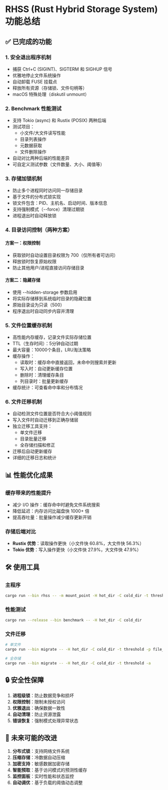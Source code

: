 # RHSS (Rust Hybrid Storage System) 功能总结

## ✅ 已完成的功能

### 1. 安全退出程序机制
- 捕获 Ctrl+C (SIGINT)、SIGTERM 和 SIGHUP 信号
- 优雅地停止文件系统操作
- 自动卸载 FUSE 挂载点
- 释放所有资源（存储锁、文件句柄等）
- macOS 特殊处理（diskutil unmount）

### 2. Benchmark 性能测试
- 支持 Tokio (async) 和 Rustix (POSIX) 两种后端
- 测试项目：
  - 小文件/大文件读写性能
  - 目录列表操作
  - 元数据获取
  - 文件删除操作
- 自动对比两种后端的性能差异
- 可自定义测试参数（文件数量、大小、阈值等）

### 3. 存储加锁机制
- 防止多个进程同时访问同一存储目录
- 基于文件的分布式锁实现
- 锁文件包含：PID、主机名、启动时间、版本信息
- 支持强制模式（--force）清理过期锁
- 进程退出时自动释放锁

### 4. 目录访问控制（两种方案）
#### 方案一：权限控制
- 获取锁时自动设置目录权限为 700（仅所有者可访问）
- 释放锁时恢复原始权限
- 防止其他用户/进程直接访问存储目录

#### 方案二：隐藏存储
- 使用 --hidden-storage 参数启用
- 将实际存储移到系统临时目录的隐藏位置
- 原始目录设为只读（500）
- 程序退出时自动同步内容并清理

### 5. 文件位置缓存机制
- 高性能内存缓存，记录文件实际存储位置
- TTL（生存时间）：5分钟自动过期
- 最大容量：10000个条目，LRU淘汰策略
- 缓存操作：
  - 读取时：缓存命中直接返回，未命中则搜索并更新
  - 写入时：自动更新缓存位置
  - 删除时：清理缓存条目
  - 列目录时：批量更新缓存
- 缓存统计：可查看命中率和分布情况

### 6. 文件迁移机制
- 自动检测文件位置是否符合大小阈值规则
- 写入文件时自动迁移到正确存储层
- 独立迁移工具支持：
  - 单文件迁移
  - 目录批量迁移
  - 全存储扫描和修正
- 迁移后自动更新缓存
- 详细的迁移日志和统计

## 📊 性能优化成果

### 缓存带来的性能提升
- 减少 I/O 操作：缓存命中时避免文件系统搜索
- 降低延迟：内存访问比磁盘快 1000+ 倍
- 提高吞吐量：批量操作减少缓存更新开销

### 存储后端对比
- **Rustix 优势**：读取操作更快（小文件快 60.8%，大文件快 56.3%）
- **Tokio 优势**：写入操作更快（小文件快 27.9%，大文件快 47.9%）

## 🛠️ 使用工具

### 主程序
```bash
cargo run --bin rhss -- -m mount_point -H hot_dir -C cold_dir -t threshold
```

### 性能测试
```bash
cargo run --release --bin benchmark -- -H hot_dir -C cold_dir
```

### 文件迁移
```bash
# 单文件
cargo run --bin migrate -- -H hot_dir -C cold_dir -t threshold -p file_path

# 全存储
cargo run --bin migrate -- -H hot_dir -C cold_dir -t threshold -a
```

## 🔒 安全性保障

1. **进程级锁**：防止数据竞争和损坏
2. **权限控制**：限制未授权访问
3. **优雅退出**：确保数据一致性
4. **自动清理**：防止资源泄露
5. **错误恢复**：强制模式处理异常状态

## 🚀 未来可能的改进

1. **分布式锁**：支持网络文件系统
2. **压缩存储**：冷数据自动压缩
3. **加密支持**：敏感数据加密存储
4. **智能预取**：基于访问模式的预测性缓存
5. **监控面板**：实时性能和状态监控
6. **自动调优**：基于负载的阈值动态调整
